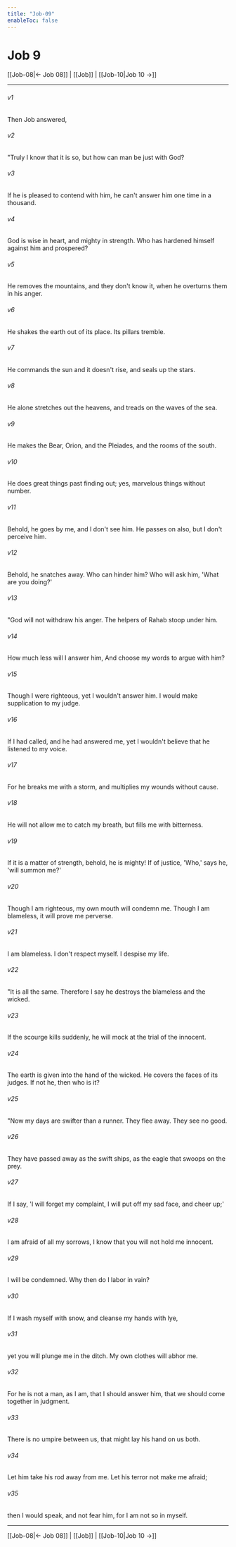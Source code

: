 ```yaml
---
title: "Job-09"
enableToc: false
---
```

# Job 9

[[Job-08|← Job 08]] | [[Job]] | [[Job-10|Job 10 →]]
***



###### v1 
Then Job answered, 

###### v2 
"Truly I know that it is so, but how can man be just with God? 

###### v3 
If he is pleased to contend with him, he can't answer him one time in a thousand. 

###### v4 
God is wise in heart, and mighty in strength. Who has hardened himself against him and prospered? 

###### v5 
He removes the mountains, and they don't know it, when he overturns them in his anger. 

###### v6 
He shakes the earth out of its place. Its pillars tremble. 

###### v7 
He commands the sun and it doesn't rise, and seals up the stars. 

###### v8 
He alone stretches out the heavens, and treads on the waves of the sea. 

###### v9 
He makes the Bear, Orion, and the Pleiades, and the rooms of the south. 

###### v10 
He does great things past finding out; yes, marvelous things without number. 

###### v11 
Behold, he goes by me, and I don't see him. He passes on also, but I don't perceive him. 

###### v12 
Behold, he snatches away. Who can hinder him? Who will ask him, 'What are you doing?' 

###### v13 
"God will not withdraw his anger. The helpers of Rahab stoop under him. 

###### v14 
How much less will I answer him, And choose my words to argue with him? 

###### v15 
Though I were righteous, yet I wouldn't answer him. I would make supplication to my judge. 

###### v16 
If I had called, and he had answered me, yet I wouldn't believe that he listened to my voice. 

###### v17 
For he breaks me with a storm, and multiplies my wounds without cause. 

###### v18 
He will not allow me to catch my breath, but fills me with bitterness. 

###### v19 
If it is a matter of strength, behold, he is mighty! If of justice, 'Who,' says he, 'will summon me?' 

###### v20 
Though I am righteous, my own mouth will condemn me. Though I am blameless, it will prove me perverse. 

###### v21 
I am blameless. I don't respect myself. I despise my life. 

###### v22 
"It is all the same. Therefore I say he destroys the blameless and the wicked. 

###### v23 
If the scourge kills suddenly, he will mock at the trial of the innocent. 

###### v24 
The earth is given into the hand of the wicked. He covers the faces of its judges. If not he, then who is it? 

###### v25 
"Now my days are swifter than a runner. They flee away. They see no good. 

###### v26 
They have passed away as the swift ships, as the eagle that swoops on the prey. 

###### v27 
If I say, 'I will forget my complaint, I will put off my sad face, and cheer up;' 

###### v28 
I am afraid of all my sorrows, I know that you will not hold me innocent. 

###### v29 
I will be condemned. Why then do I labor in vain? 

###### v30 
If I wash myself with snow, and cleanse my hands with lye, 

###### v31 
yet you will plunge me in the ditch. My own clothes will abhor me. 

###### v32 
For he is not a man, as I am, that I should answer him, that we should come together in judgment. 

###### v33 
There is no umpire between us, that might lay his hand on us both. 

###### v34 
Let him take his rod away from me. Let his terror not make me afraid; 

###### v35 
then I would speak, and not fear him, for I am not so in myself.

***
[[Job-08|← Job 08]] | [[Job]] | [[Job-10|Job 10 →]]
